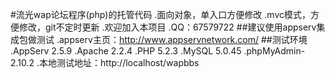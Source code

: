#流光wap论坛程序(php)的托管代码
.面向对象，单入口方便修改
.mvc模式，方便修改，git不定时更新
.欢迎加入本项目
.QQ：67579722
##建议使用appserv集成包做测试
.appserv主页：http://www.appservnetwork.com/
##测试环境
.AppServ 2.5.9
.Apache 2.2.4
.PHP 5.2.3
.MySQL 5.0.45
.phpMyAdmin-2.10.2
.本地测试地址：http://localhost/wapbbs

